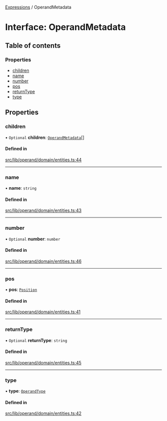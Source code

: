 [Expressions](../README.md) / OperandMetadata

# Interface: OperandMetadata

## Table of contents

### Properties

- [children](OperandMetadata.md#children)
- [name](OperandMetadata.md#name)
- [number](OperandMetadata.md#number)
- [pos](OperandMetadata.md#pos)
- [returnType](OperandMetadata.md#returntype)
- [type](OperandMetadata.md#type)

## Properties

### children

• `Optional` **children**: [`OperandMetadata`](OperandMetadata.md)[]

#### Defined in

[src/lib/operand/domain/entities.ts:44](https://github.com/FlavioLionelRita/3xpr/blob/370020b/src/lib/operand/domain/entities.ts#L44)

___

### name

• **name**: `string`

#### Defined in

[src/lib/operand/domain/entities.ts:43](https://github.com/FlavioLionelRita/3xpr/blob/370020b/src/lib/operand/domain/entities.ts#L43)

___

### number

• `Optional` **number**: `number`

#### Defined in

[src/lib/operand/domain/entities.ts:46](https://github.com/FlavioLionelRita/3xpr/blob/370020b/src/lib/operand/domain/entities.ts#L46)

___

### pos

• **pos**: [`Position`](../classes/Position.md)

#### Defined in

[src/lib/operand/domain/entities.ts:41](https://github.com/FlavioLionelRita/3xpr/blob/370020b/src/lib/operand/domain/entities.ts#L41)

___

### returnType

• `Optional` **returnType**: `string`

#### Defined in

[src/lib/operand/domain/entities.ts:45](https://github.com/FlavioLionelRita/3xpr/blob/370020b/src/lib/operand/domain/entities.ts#L45)

___

### type

• **type**: [`OperandType`](../enums/OperandType.md)

#### Defined in

[src/lib/operand/domain/entities.ts:42](https://github.com/FlavioLionelRita/3xpr/blob/370020b/src/lib/operand/domain/entities.ts#L42)
